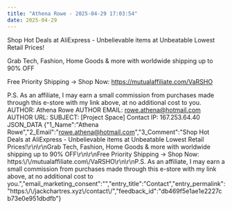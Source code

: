 ```yaml
---
title: "Athena Rowe - 2025-04-29 17:03:54"
date: 2025-04-29
---
```


Shop Hot Deals at AliExpress - Unbelievable items at Unbeatable Lowest Retail Prices!

Grab Tech, Fashion, Home Goods & more with worldwide shipping up to 90% OFF

Free Priority Shipping -> Shop Now: https://mutualaffiliate.com/VaRSHO

P.S. As an affiliate, I may earn a small commission from purchases made through this e-store with my link above, at no additional cost to you. <!--more--> AUTHOR: Athena Rowe AUTHOR EMAIL: rowe.athena@hotmail.com AUTHOR URL: SUBJECT: \[Project Space\] Contact IP: 167.253.64.40 JSON\_DATA {"1\_Name":"Athena Rowe","2\_Email":"rowe.athena@hotmail.com","3\_Comment":"Shop Hot Deals at AliExpress - Unbelievable items at Unbeatable Lowest Retail Prices!\\r\\n\\r\\nGrab Tech, Fashion, Home Goods & more with worldwide shipping up to 90% OFF\\r\\n\\r\\nFree Priority Shipping -> Shop Now: https:\\/\\/mutualaffiliate.com\\/VaRSHO\\r\\n\\r\\nP.S. As an affiliate, I may earn a small commission from purchases made through this e-store with my link above, at no additional cost to you.","email\_marketing\_consent":"","entry\_title":"Contact","entry\_permalink":"https:\\/\\/jackchartres.xyz\\/contact\\/","feedback\_id":"db469f5e1ae1e2227cb73e0e951dbdfb"}

